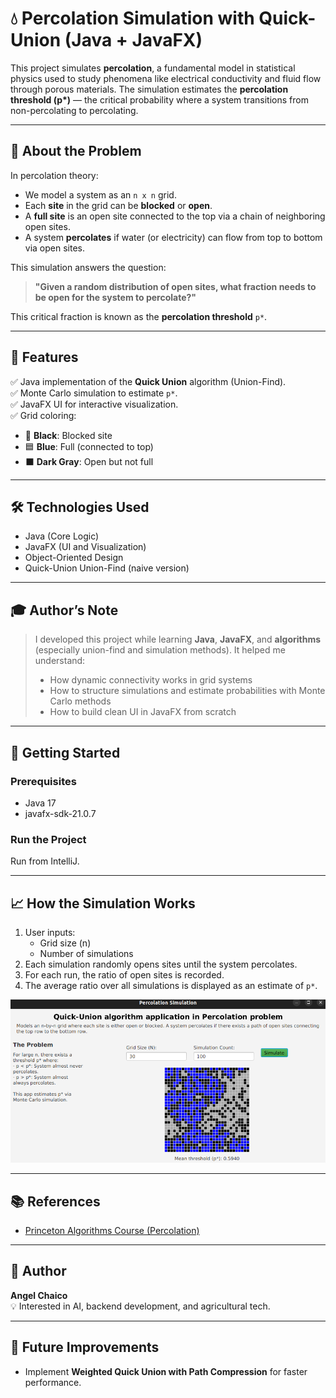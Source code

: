 
# 💧 Percolation Simulation with Quick-Union (Java + JavaFX)

This project simulates **percolation**, a fundamental model in statistical physics used to study phenomena like electrical conductivity and fluid flow through porous materials. The simulation estimates the **percolation threshold (p\*)** — the critical probability where a system transitions from non-percolating to percolating.

---

## 🧠 About the Problem

In percolation theory:

- We model a system as an `n x n` grid.
- Each **site** in the grid can be **blocked** or **open**.
- A **full site** is an open site connected to the top via a chain of neighboring open sites.
- A system **percolates** if water (or electricity) can flow from top to bottom via open sites.

This simulation answers the question:

> **"Given a random distribution of open sites, what fraction needs to be open for the system to percolate?"**

This critical fraction is known as the **percolation threshold** `p*`.

---

## 🎯 Features

✅ Java implementation of the **Quick Union** algorithm (Union-Find).  
✅ Monte Carlo simulation to estimate `p*`.  
✅ JavaFX UI for interactive visualization.  
✅ Grid coloring:
- 🔲 **Black**: Blocked site
- 🟦 **Blue**: Full (connected to top)
- ⬛ **Dark Gray**: Open but not full

---

## 🛠 Technologies Used

- Java (Core Logic)
- JavaFX (UI and Visualization)
- Object-Oriented Design
- Quick-Union Union-Find (naive version)

---

## 🎓 Author’s Note

> I developed this project while learning **Java**, **JavaFX**, and **algorithms** (especially union-find and simulation methods). It helped me understand:
>
> - How dynamic connectivity works in grid systems
> - How to structure simulations and estimate probabilities with Monte Carlo methods
> - How to build clean UI in JavaFX from scratch

---

## 🚀 Getting Started

### Prerequisites
- Java 17
- javafx-sdk-21.0.7

### Run the Project

Run from IntelliJ.

---

## 📈 How the Simulation Works

1. User inputs:
    - Grid size (n)
    - Number of simulations
2. Each simulation randomly opens sites until the system percolates.
3. For each run, the ratio of open sites is recorded.
4. The average ratio over all simulations is displayed as an estimate of `p*`.

<div align="center">
  <img src="img.png" alt="Percolation Simulation GIF" />
</div>

---

## 📚 References

- [Princeton Algorithms Course (Percolation)](https://coursera.cs.princeton.edu/algs4/assignments/percolation/specification.php)
---

## 👤 Author

**Angel Chaico**  
💡 Interested in AI, backend development, and agricultural tech.

---

## 🧩 Future Improvements

- Implement **Weighted Quick Union with Path Compression** for faster performance.

